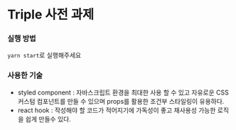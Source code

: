 # Triple 사전 과제

### 실행 방법
`yarn start`로 실행해주세요


### 사용한 기술
- styled component : 자바스크립트 환경을 최대한 사용 할 수 있고 자유로운 CSS 커스텀 컴포넌트를 만들 수 있으며 props를 활용한 조건부 스타일링이 유용하다.
- react hook : 작성해야 할 코드가 적어지기에 가독성이 좋고 재사용성 가능한 로직을 쉽게 만들수 있다. 

